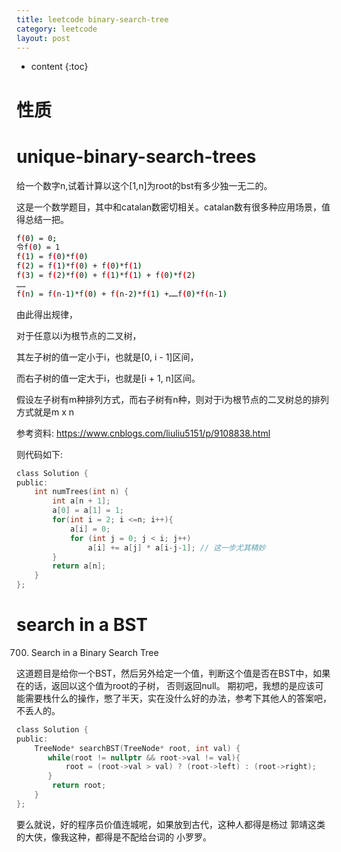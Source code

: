 ```yaml
---
title: leetcode binary-search-tree
category: leetcode
layout: post
---
```

* content
{:toc}

# 性质

# unique-binary-search-trees

给一个数字n,试着计算以这个[1,n]为root的bst有多少独一无二的。

这是一个数学题目，其中和catalan数密切相关。catalan数有很多种应用场景，值得总结一把。

```bash
f(0) = 0;
令f(0) = 1
f(1) = f(0)*f(0)
f(2) = f(1)*f(0) + f(0)*f(1)
f(3) = f(2)*f(0) + f(1)*f(1) + f(0)*f(2)
……
f(n) = f(n-1)*f(0) + f(n-2)*f(1) +……f(0)*f(n-1)
```

由此得出规律，

对于任意以i为根节点的二叉树，

其左子树的值一定小于i，也就是[0, i - 1]区间，

而右子树的值一定大于i，也就是[i + 1, n]区间。

假设左子树有m种排列方式，而右子树有n种，则对于i为根节点的二叉树总的排列方式就是m x n

参考资料: https://www.cnblogs.com/liuliu5151/p/9108838.html

则代码如下:

```c
class Solution {
public:
    int numTrees(int n) {
        int a[n + 1];
        a[0] = a[1] = 1;
        for(int i = 2; i <=n; i++){
            a[i] = 0;
            for (int j = 0; j < i; j++)
                a[i] += a[j] * a[i-j-1]; // 这一步尤其精妙
        }
        return a[n];
    }
};
```

# search in a BST

700. Search in a Binary Search Tree

这道题目是给你一个BST，然后另外给定一个值，判断这个值是否在BST中，如果在的话，返回以这个值为root的子树，
否则返回null。
期初吧，我想的是应该可能需要栈什么的操作，憋了半天，实在没什么好的办法，参考下其他人的答案吧，不丢人的。

```c
class Solution {
public:
    TreeNode* searchBST(TreeNode* root, int val) {
       while(root != nullptr && root->val != val){
           root = (root->val > val) ? (root->left) : (root->right);
       }
        return root;
    }
};
```
要么就说，好的程序员价值连城呢，如果放到古代，这种人都得是杨过 郭靖这类的大侠，像我这种，都得是不配给台词的
小罗罗。




